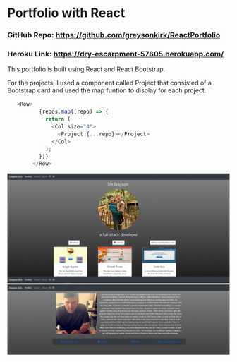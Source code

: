 # Portfolio with React


 ### GitHub Repo: https://github.com/greysonkirk/ReactPortfolio
 ### Heroku Link:  https://dry-escarpment-57605.herokuapp.com/

This portfolio is built using React and React Bootstrap. 

For the projects, I used a component called Project that consisted of a Bootstrap card and used the map funtion to display for each project. 
```javascript
   <Row>
          {repos.map((repo) => {
            return (
              <Col size="4">
                <Project {...repo}></Project>
              </Col>
            );
          })}
        </Row>
```


![](src/ss1.PNG)
![](src/ss2.PNG)